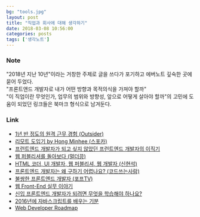 ```yaml
---
bg: "tools.jpg"
layout: post
title: "직업과 회사에 대해 생각하기"
date: 2018-03-08 10:56:00
categories: posts
tags: ['생각노트']
---
```


### Note
"2018년 지난 10년"이라는 거창한 주제로 글을 쓰다가 포기하고 에버노트 깊숙한 곳에 묻어 두었다.  
"프론트앤드 개발자로 내가 어떤 방향과 목적의식을 가져야 할까"  
"이 직업이란 무엇인가, 업무의 범위와 방향성, 앞으로 어떻게 살아야 할까"의 고민에 도움이 되었던 링크들은 북마크 형식으로 남겨둔다.

### Link
- [1년 반 정도의 원격 근무 경험 (Outsider)](https://blog.outsider.ne.kr/1359)
- [리모트 도입기 by Hong Minhee (스포카)](https://speakerdeck.com/minhee/rimoteu-doibgi)
- [프런트엔드 개발자가 되고 싶지 않았던 프런트엔드 개발자의 이직기](https://milooy.wordpress.com/2018/02/07/moving-job/)
- [웹 퍼블리셔를 돌아보다 (멀더끙)](http://blog.publisher.name/381)
- [HTML 코더, UI 개발자, 웹 퍼블리셔, 웹 개발자 (신현석) ](https://hyeonseok.com/soojung/webpublisher/2006/11/26/306.html)
- [프론트엔드 개발자는 왜 구하기 어렵나요? (코드쓰는사람) ](https://taegon.kim/archives/4810)
- [불쌍한 프론트엔드 개발자 (포프TV)](https://www.youtube.com/watch?v=sBcbqRgBH7E)
- [웹 Front-End 실무 이야기](https://www.slideshare.net/jinkwonlee52/frontend-46605098)
- [신입 프론트엔드 개발자가 되려면 무엇을 학습해야 하나요?](https://medium.com/@Jbee_/신입-프론트엔드-개발자가-되려면-무엇을-학습해야-하나요-1dd59a14e084)
- [2016년에 자바스크립트를 배우는 기분](http://www.looah.com/article/view/2054)
- [Web Developer Roadmap](https://github.com/kamranahmedse/developer-roadmap)
